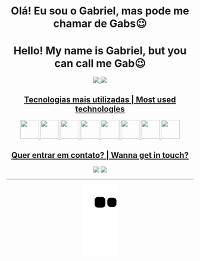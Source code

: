 <div align = center>
 <div align= center>
   <h1>Olá! Eu sou o Gabriel, mas pode me chamar de Gabs😉</h1> <h1>Hello! My name is Gabriel, but you can call me Gab😉</h1>

 </div>
<div align="center">
  <a href="https://github.com/gmalheiro">
  <img height="180em" src="https://github-readme-stats.vercel.app/api?username=gmalheiro&show_icons=true&theme=nord&include_all_commits=true&count_private=true"/>
  <img height="180em" src="https://github-readme-stats.vercel.app/api/top-langs/?username=gmalheiro&layout=compact&langs_count=7&theme=nord"/>
</div>
  
  <div style="display: inline_block">
    <h2>Tecnologias mais utilizadas | Most used technologies </h2>   
  <img width="50" height="50" src="https://cdn.jsdelivr.net/gh/devicons/devicon/icons/html5/html5-original.svg" />
  <img width="50" height="50" src="https://cdn.jsdelivr.net/gh/devicons/devicon/icons/css3/css3-original.svg" />
  <img width="50" height="50" src="https://cdn.jsdelivr.net/gh/devicons/devicon/icons/javascript/javascript-original.svg" />
  <img width="50" height="50" src="https://cdn.jsdelivr.net/gh/devicons/devicon/icons/typescript/typescript-original.svg" />
  <img width="50" height="50" src="https://cdn.jsdelivr.net/gh/devicons/devicon/icons/nodejs/nodejs-original.svg" />
  <img width="50" height="50" src="https://cdn.jsdelivr.net/gh/devicons/devicon/icons/nestjs/nestjs-plain.svg" />
  <img width="50" height="50" src="https://cdn.jsdelivr.net/gh/devicons/devicon/icons/react/react-original.svg" />
  <img width="50" height="50" src="https://cdn.jsdelivr.net/gh/devicons/devicon/icons/express/express-original.svg" />
</div>
 
<div> 
  <h2>Quer entrar em contato? | Wanna get in touch?</h2>
  <a href = "gabrielsilvamalheiro7@gmail.com"><img src="https://img.shields.io/badge/Gmail-D14836?style=for-the-badge&logo=gmail&logoColor=white" target="_blank"></a>
  <a href="https://www.linkedin.com/in//gabriel-malheiro-585091220" target="_blank"><img src="https://img.shields.io/badge/-LinkedIn-%230077B5?style=for-the-badge&logo=linkedin&logoColor=white" target="_blank"></a> 
 
 ----
 
  ![Snake animation](https://github.com/gmalheiro/gmalheiro/blob/output/github-contribution-grid-snake.svg)
</div>
 
 </div>
